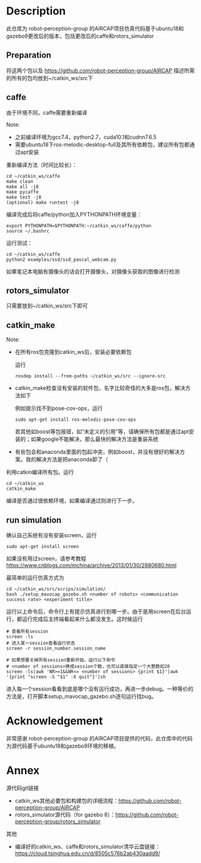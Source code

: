 # Description

此仓库为 robot-perception-group 的AIRCAP项目仿真代码基于ubuntu18和gazebo9更改后的版本，包括更改后的caffe和rotors_simulator

## Preparation

将这两个包以及 https://github.com/robot-perception-group/AIRCAP 描述所需的所有的包均放到~/catkin_ws/src下

## caffe

由于环境不同，caffe需要重新编译

Note:

* 之前编译环境为gcc7.4，python2.7，cuda10.1和cudnn7.6.5
* 需要ubuntu18下ros-melodic-desktop-full及其所有依赖包，建议所有包都通过apt安装

重新编译方法（时间比较长）：

    cd ~/catkin_ws/caffe
    make clean
    make all -j8
    make pycaffe
    make test -j8
    (optional) make runtest -j8
    
编译完成后将caffe/python加入PYTHONPATH环境变量：
    
    export PYTHONPATH=$PYTHONPATH:~/catkin_ws/caffe/python
    source ~/.bashrc

运行测试：
    
    cd ~/catkin_ws/caffe
    python2 examples/ssd/ssd_pascal_webcam.py

如果笔记本电脑有摄像头的话会打开摄像头，对摄像头获取的图像进行检测

## rotors_simulator

只需要放到~/catkin_ws/src下即可

## catkin_make

Note:

* 在所有ros包克隆到catkin_ws后，安装必要依赖包

  运行
  
      rosdep install --from-paths ~/catkin_ws/src --ignore-src

* catkin_make检查没有安装的软件包，名字比较奇怪的大多是ros包，解决方法如下

  例如提示找不到pose-cov-ops，运行

      sudo apt-get install ros-melodic-pose-cov-ops
  
  若其他如boost等包报错，如“未定义的引用”等，请确保所有包都是通过apt安装的；如果google不能解决，那么最快的解决方法是重装系统
      
* 有些包会和anaconda里面的包起冲突，例如boost，并没有很好的解决方案。我的解决方法是把anaconda卸了（

利用catkin编译所有包。运行

    cd ~/catkin_ws
    catkin_make

编译是否通过很依赖环境，如果编译通过则进行下一步。

## run simulation

确认自己系统有没有安装screen，运行

    sudo apt-get install screen

如果没有用过screen，请参考教程 https://www.cnblogs.com/mchina/archive/2013/01/30/2880680.html

最简单的运行仿真方式为

    cd ~/catkin_ws/src/scrips/simulation/
    bash ./setup_mavocap_gazebo.sh <number of robots> <communication success rate> <experiment title>

运行以上命令后，命令行上有提示仿真进行到哪一步。由于是用screen在后台运行，都运行完成后主终端看起来什么都没发生。这时候运行

    # 查看所有session
    screen -ls
    # 进入某一session查看运行状态
    screen -r session_number.session_name
    
    # 如果想要关掉所有session重新开始，运行以下命令
    # <number of sessions>换成session个数，也可以直接指定一个大整数如20
    screen -ls|awk 'NR>=1&&NR<= <number of sessions> {print $1}'|awk '{print "screen -S "$1" -X quit"}'|sh

进入每一个session看看到底是哪个没有运行成功，再进一步debug。一种等价的方法是，打开脚本setup_mavocap_gazebo.sh逐句运行找bug。

# Acknowledgement

非常感谢 robot-perception-group 的AIRCAP项目提供的代码，此仓库中的代码为源代码基于ubuntu18和gazebo9环境的移植。

# Annex

源代码git链接
* catkin_ws其他必要包和构建包的详细流程：https://github.com/robot-perception-group/AIRCAP
* rotors_simulator源代码（for gazebo 8）：https://github.com/robot-perception-group/rotors_simulator

其他
* 编译好的catkin_ws、caffe和rotors_simulator清华云盘链接：https://cloud.tsinghua.edu.cn/d/8505c576b2ab430aadd9/
